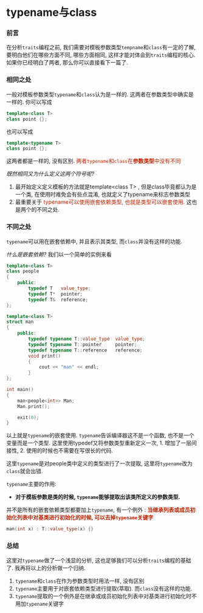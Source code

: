 # typename与class

### 前言

在分析`traits`编程之前, 我们需要对模板参数类型`tempname`和`class`有一定的了解, 要明白他们在哪些方面不同, 哪些方面相同, 这样才能对体会到`traits`编程的核心. 如果你已经明白了两者, 那么你可以直接看下一篇了.



### 相同之处

一般对模板参数类型`typename`和`class`认为是一样的. 这两者在参数类型中确实是一样的. 你可以写成

```c++
template<class T> 
class point {};
```

 也可以写成

```c++
template<typename T>
class point {};
```

这两者都是一样的, 没有区别. <font color=#b20>两者`typename`和`class`在**参数类型**中没有不同</font> 

*既然相同又为什么定义这两个符号呢?*

1.  最开始定义定义模板的方法就是template\<class T> , 但是class毕竟都认为是一个类, 在使用时难免会有些点混淆, 也就定义了typename来标志参数类型
2.  最重要关于 <font color=#b20>typename可以使用嵌套依赖类型, 也就是类型可以嵌套使用.</font> 这也是两个的不同之处.



### 不同之处

`typename`可以用在嵌套依赖中, 并且表示其类型, 而`class`并没有这样的功能. 

*什么是嵌套依赖?* 我们以一个简单的实例来看

```c++
template<class T>
class people
{
	public:
		typedef T	value_type;
		typedef T*	pointer;
		typedef T&	reference;
};

template<class T>
struct man 
{
	public:
		typedef typename T::value_type	value_type;
		typedef typename T::pointer		pointer;
		typedef typename T::reference	reference;
		void print()
		{
			cout << "man" << endl;
		}
};

int main()
{
	man<people<int>> Man;
	Man.print();

	exit(0);
}
```

以上就是`typename`的嵌套使用. `typename`告诉编译器这不是一个函数, 也不是一个变量而是一个类型. 这里使用typedef又将参数类型重新定义一次, 1. 增加了一层间接性, 2. 使用的时候也不需要在写很长的代码.

这里`typename`是对people类中定义的类型进行了一次提取, 这里将`typename`改为`class`就会出错. 

`typename`主要的作用:

-   **对于模板参数是类的时候, `typename`能够提取出该类所定义的参数类型.**

并不是所有的嵌套依赖类型都要加上`typename`, 有一个例外 : <font color=#b20>**当继承列表或成员初始化列表中对基类进行初始化的时候, 可以去掉`typename`关键字**</font>

```c++
man(int x) : T::value_type(x) {}
```



### 总结

这里对`typename`做了一个浅显的分析, 这也足够我们可以分析`traits`编程的基础了. 我再将以上的分析做一个归纳.

1.  `typename`和`class`在作为参数类型时用法一样, 没有区别
2.  `typename`主要用于对嵌套依赖类型进行提取(萃取). 而`class`没有这样的功能.
3.  `typename`提取的一个例外是在继承或成员初始化列表中对基类进行初始化时不用加`typename`关键字